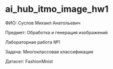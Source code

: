 # ai_hub_itmo_image_hw1
ФИО: Суслов Михаил Анатольевич

Предмет: Обработка и генерация изображений

Лабораторная работа №1

Задача: Многоклассовая классификация

Датасет: FashionMnist

